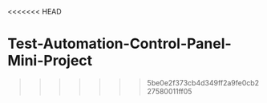 <<<<<<< HEAD





# Test-Automation-Control-Panel-Mini-Project
>>>>>>> 5be0e2f373cb4d349ff2a9fe0cb227580011ff05
